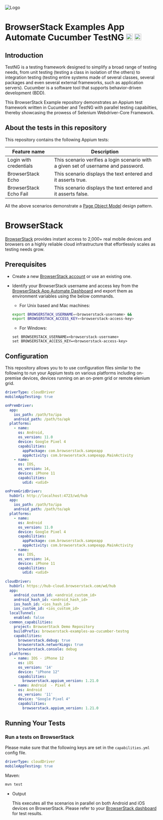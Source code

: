 ![Logo](https://www.browserstack.com/images/static/header-logo.jpg)

# BrowserStack Examples App Automate Cucumber TestNG <a href="https://cucumber.io"><img src="https://brandslogos.com/wp-content/uploads/images/large/cucumber-logo.png" alt="Cucumber" height="22" /></a> <a href="https://testng.org/"><img src="https://e7.pngegg.com/pngimages/640/776/png-clipart-testng-logo-software-testing-software-framework-computer-icons-automation-testing-angle-text.png" alt="TestNG" height="22" /></a>

## Introduction

TestNG is a testing framework designed to simplify a broad range of testing needs, from unit testing (testing a class in isolation of the others) to integration testing (testing entire systems made of several classes, several packages and even several external frameworks, such as application servers). Cucumber is a software tool that supports behavior-driven development (BDD).

This BrowserStack Example repository demonstrates an Appium test framework written in Cucumber and TestNG with parallel testing capabilties, thereby showcasing the prowess of Selenium Webdriver-Core Framework.

## About the tests in this repository

This repository contains the following Appium tests:

Feature name                          | Description | 
| ---                                   | --- |
| Login with credentials                | This scenario verifies a login scenario with a given set of username and password. |
| BrowserStack Echo          | This scenario displays the text entered and it asserts true. |
| BrowserStack Echo Fail            | This scenario displays the text entered and it asserts false. | 

All the above scenarios demonstrate a [Page Object Model](https://www.browserstack.com/guide/page-object-model-in-selenium) design pattern.

# BrowserStack

[BrowserStack](https://browserstack.com) provides instant access to 2,000+ real mobile devices and browsers on a highly reliable cloud infrastructure that effortlessly scales as testing needs grow.

## Prerequisites

- Create a new [BrowserStack account](https://www.browserstack.com/users/sign_up) or use an existing one.
- Identify your BrowserStack username and access key from the [BrowserStack App Automate Dashboard](https://app-automate.browserstack.com/) and export them as environment variables using the below commands.

  - For Unix based and Mac machines:

  ```sh
  export BROWSERSTACK_USERNAME=<browserstack-username> &&
  export BROWSERSTACK_ACCESS_KEY=<browserstack-access-key>
  ```

  - For Windows:

  ```shell
  set BROWSERSTACK_USERNAME=<browserstack-username>
  set BROWSERSTACK_ACCESS_KEY=<browserstack-access-key>
  ```


## Configuration

This repository allows you to to use configuration files similar to the following to run your Appium tests on various platforms including on-premise devices, devices running on an on-prem grid or remote elenium grid.

```yml
driverType: cloudDriver
mobileAppTesting: true

onPremDriver:
  app:
    ios_path: /path/to/ipa
    android_path: /path/to/apk
  platforms:
    - name:
      os: Android,
      os_version: 11.0
      device: Google Pixel 4
      capabilities:
        appPackage: com.browserstack.sampeapp
        appActivity: com.browserstack.sampeapp.MainActivity
    - name:
      os: IOS,
      os_version: 14,
      device: iPhone 11
      capabilities:
        udid: <udid>

onPremGridDriver:
  hubUrl: http://localhost:4723/wd/hub
  app:
    ios_path: /path/to/ipa
    android_path: /path/to/apk
  platforms:
    - name:
      os: Android
      os_version: 11.0
      device: Google Pixel 4
      capabilities:
        appPackage: com.browserstack.sampeapp
        appActivity: com.browserstack.sampeapp.MainActivity
    - name:
      os: IOS,
      os_version: 14,
      device: iPhone 11
      capabilities:
        udid: <udid> 
        
cloudDriver:
  hubUrl: https://hub-cloud.browserstack.com/wd/hub
  app:
    android_custom_id: <android_custom_id>
    android_hash_id: <android_hash_id>
    ios_hash_id: <ios_hash_id>
    ios_custom_id: <ios_custom_id>
  localTunnel:
    enabled: false
  common_capabilities:
    project: BrowserStack Demo Repository
    buildPrefix: browserstack-examples-aa-cucumber-testng
    capabilities:
      browserstack.debug: true
      browserstack.networkLogs: true
      browserstack.console: debug
  platforms:
    - name: IOS - iPhone 12
      os: iOS
      os_version: '14'
      device: "iPhone 12"
      capabilities:
        browserstack.appium_version: 1.21.0
    - name: Android  - Pixel 4
      os: Android
      os_version: '11'
      device: "Google Pixel 4"
      capabilities:
        browserstack.appium_version: 1.21.0

```

## Running Your Tests

### Run a tests on BrowserStack

Please make sure that the following keys are set in the ```capabilities.yml``` config file.
```yml
driverType: cloudDriver
mobileAppTesting: true
```


Maven:
  ```sh
  mvn test
  ```
- Output

  This executes all the scenarios in parallel on both Android and iOS devices on BrowserStack. Please refer to your [BrowserStack dashboard](https://app-automate.browserstack.com/) for test results.




